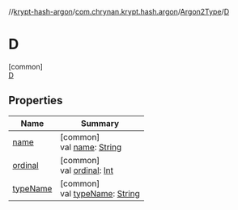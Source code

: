 //[krypt-hash-argon](../../../../index.md)/[com.chrynan.krypt.hash.argon](../../index.md)/[Argon2Type](../index.md)/[D](index.md)

# D

[common]\
[D](index.md)

## Properties

| Name | Summary |
|---|---|
| [name](../-i-d/index.md#-372974862%2FProperties%2F402468135) | [common]<br>val [name](../-i-d/index.md#-372974862%2FProperties%2F402468135): [String](https://kotlinlang.org/api/latest/jvm/stdlib/kotlin/-string/index.html) |
| [ordinal](../-i-d/index.md#-739389684%2FProperties%2F402468135) | [common]<br>val [ordinal](../-i-d/index.md#-739389684%2FProperties%2F402468135): [Int](https://kotlinlang.org/api/latest/jvm/stdlib/kotlin/-int/index.html) |
| [typeName](../type-name.md) | [common]<br>val [typeName](../type-name.md): [String](https://kotlinlang.org/api/latest/jvm/stdlib/kotlin/-string/index.html) |
